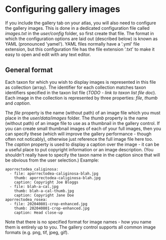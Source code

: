 # Configuring gallery images
If you include the gallery tab on your atlas, you will also need to configure the gallery images. This is done in a dedicated configuration file called *images.txt* in the *user/config* folder, so first create that file. The format in which the configuration options are laid out (described below) is known as YAML (pronounced 'yamel'). YAML files normally have a '.yml' file extension, but this configuration file has the file extension '.txt' to make it easy to open and edit with any text editor.

## General format
Each taxon for which you wish to display images is represented in this file as collection (array). The identifier for each collection matches taxon identifiers specified in the taxon list file (*TODO - link to taxon list file doc*). Each image in the collection is represented by three properties: *file*, *thumb* and *caption*. 

The *file* property is the name (without path) of an image file which you must place in the *user/data/images* folder. The *thumb* property is the name (without path) of an image file to use as a thumbnail in the gallery control. If you can create small thumbnail images of each of your full images, then you can specify these (which will improve the gallery performance - though often not noticably), otherwise just reference the full image file here too. The *caption* property is used to display a caption over the image - it can be a useful place to put copyright information or an image description. (You shouldn't really have to specify the taxon name in the caption since that will be obvious from the user selection.) Example:
```
aporrectodea_caliginosa:
  - file: aporrectodea-caliginosa-blah.jpg
    thumb: aporrectodea-caliginosa-blah.jpg
    caption: Copyright Joe Bloggs
  - file: blah-a-cal.jpg
    thumb: blah-a-cal-thumb.jpg
    caption: Copyright Jane Doe
aporrectodea_rosea:
  - file: 202040801-crop-enhanced.jpg
    thumb: 202040801-crop-enhanced.jpg
    caption: Head close-up
```
Note that there is no specified format for image names - how you name them is entirely up to you. The gallery control supports all common image formats (e.g. png, tif, jpeg, gif).

